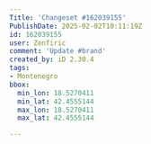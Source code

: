 ```yaml
---
Title: 'Changeset #162039155'
PublishDate: 2025-02-02T10:11:19Z
id: 162039155
user: Zenfiric
comment: 'Update #brand'
created_by: iD 2.30.4
tags:
- Montenegro
bbox:
  min_lon: 18.5270411
  min_lat: 42.4555144
  max_lon: 18.5270411
  max_lat: 42.4555144

---
```

